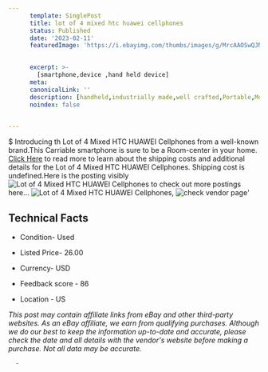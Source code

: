 ```yaml
---
      template: SinglePost
      title: lot of 4 mixed htc huawei cellphones
      status: Published
      date: '2023-02-11'
      featuredImage: 'https://i.ebayimg.com/thumbs/images/g/MrcAAOSwQJNjjaqn/s-l225.jpg'
       

      excerpt: >-
        [smartphone,device ,hand held device]
      meta:
      canonicalLink: ''
      description: [handheld,industrially made,well crafted,Portable,Mobile,Compact,Convenient,Lightweight,Maneuverable,Man-portable,Miniature,Carriable,Hand-held,Light,Holdable,Transportable,Mobile device,Pocket-sized,On-the-go,Wireless,Cordless,Compact size,Convenient size, smartphone,device ,hand held device]
      noindex: false
      

---
```

$
      Introducing th Lot of 4 Mixed HTC HUAWEI Cellphones from a well-known brand.This Carriable smartphone is sure to be a Room-center in your home. [Click Here](https://www.ebay.com/itm/354430520725?hash=item5285b48d95%3Ag%3AMrcAAOSwQJNjjaqn&mkevt=1&mkcid=1&mkrid=711-53200-19255-0&campid=%253CePNCampaignId%253E&customid=%253CreferenceId%253E&toolid=10049) to read more to learn about the shipping costs and additional details for the Lot of 4 Mixed HTC HUAWEI Cellphones. Shipping cost is undefined.Here is the posting visibly ![Lot of 4 Mixed HTC HUAWEI Cellphones](https://i.ebayimg.com/thumbs/images/g/MrcAAOSwQJNjjaqn/s-l225.jpg) to check out more postings here... ![Lot of 4 Mixed HTC HUAWEI Cellphones](https://i.ebayimg.com/images/g/MrcAAOSwQJNjjaqn/s-l1600.jpg), ![check vendor page](https://origin-galleryplus.ebayimg.com/ws/web/354430520725_2_0_1/225x225.jpg,https://origin-galleryplus.ebayimg.com/ws/web/354430520725_3_0_1/225x225.jpg,https://origin-galleryplus.ebayimg.com/ws/web/354430520725_4_0_1/225x225.jpg,https://origin-galleryplus.ebayimg.com/ws/web/354430520725_5_0_1/225x225.jpg,https://origin-galleryplus.ebayimg.com/ws/web/354430520725_6_0_1/225x225.jpg,https://origin-galleryplus.ebayimg.com/ws/web/354430520725_7_0_1/225x225.jpg,https://origin-galleryplus.ebayimg.com/ws/web/354430520725_8_0_1/225x225.jpg)'

      

 ## Technical Facts 



     
      

 - Condition- Used 


      

 - Listed Price- 26.00 


      

 - Currency- USD 


      

 - Feedback score - 86 


      

 - Location - US 


      
      

 *_This post may contain affiliate links from eBay and other third-party websites. As an eBay affiliate, we earn from qualifying purchases. Although we do our best to keep the information up-to-date and accurate, please check the date and all details with the vendor's website before making a purchase. Not all data may be accurate._*




      -
